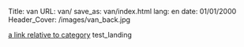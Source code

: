 Title: van
URL: van/
save_as: van/index.html
lang: en
date: 01/01/2000
Header_Cover: /images/van_back.jpg

[a link relative to category](category)
test_landing